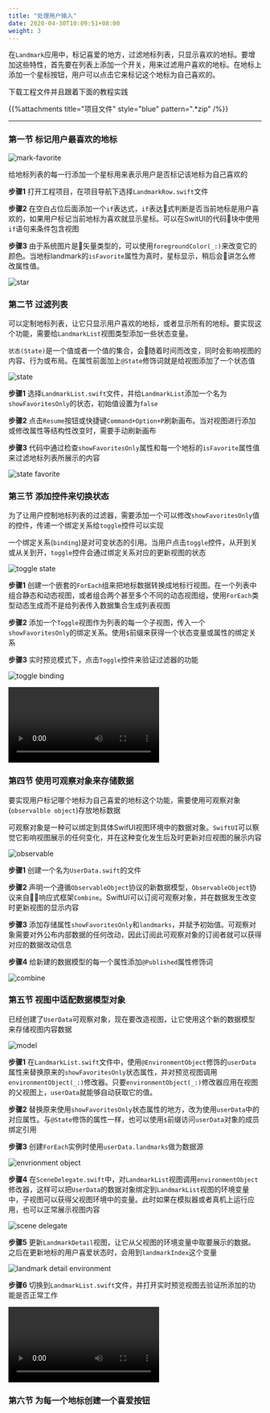 ```yaml
---
title: "处理用户输入"
date: 2020-04-30T10:09:51+08:00
weight: 3
---
```


在`Landmark`应用中，标记喜爱的地方，过滤地标列表，只显示喜欢的地标。要增加这些特性，首先要在列表上添加一个开关，用来过滤用户喜欢的地标。在地标上添加一个星标按钮，用户可以点击它来标记这个地标为自己喜欢的。

下载工程文件并且跟着下面的教程实践

{{%attachments title="项目文件" style="blue" pattern=".*zip" /%}}

---

### 第一节 标记用户最喜欢的地标

![mark-favorite](/tutorials/swiftui_essentials/images/swiftui-handle-user-input-mark-favorite.png?width=20pc)

给地标列表的每一行添加一个星标用来表示用户是否标记该地标为自己喜欢的

**步骤1** 打开工程项目，在项目导航下选择`LandmarkRow.swift`文件

**步骤2** 在空白占位后面添加一个`if`表达式，`if`表达式判断是否当前地标是用户喜欢的，如果用户标记当前地标为喜欢就显示星标。可以在SwitUI的代码块中使用`if`语句来条件包含视图

**步骤3** 由于系统图片是矢量类型的，可以使用`foregroundColor(_:)`来改变它的颜色。当地标landmark的`isFavorite`属性为真时，星标显示，稍后会讲怎么修改属性值。

![star](/tutorials/swiftui_essentials/images/swiftui-handle-user-input-star.png?width=50pc)

### 第二节 过滤列表

可以定制地标列表，让它只显示用户喜欢的地标，或者显示所有的地标。要实现这个功能，需要给`LandmarkList`视图类型添加一些状态变量。

`状态(State)`是一个值或者一个值的集合，会随着时间而改变，同时会影响视图的内容、行为或布局。在属性前面加上`@State`修饰词就是给视图添加了一个状态值

![state](/tutorials/swiftui_essentials/images/swiftui-handle-user-input-state.png?width=20pc)

**步骤1** 选择`LandmarkList.swift`文件，并给`LandmarkList`添加一个名为`showFavoritesOnly`的状态，初始值设置为`false`

**步骤2** 点击`Resume`按钮或快捷键`Command+Option+P`刷新画布。当对视图进行添加或修改属性等结构性改变时，需要手动刷新画布

**步骤3** 代码中通过检查`showFavoritesOnly`属性和每一个地标的`isFavorite`属性值来过滤地标列表所展示的内容

![state favorite](/tutorials/swiftui_essentials/images/swiftui-handle-user-input-state-favorite.png?width=50pc)

### 第三节 添加控件来切换状态

为了让用户控制地标列表的过滤器，需要添加一个可以修改`showFavoritesOnly`值的控件，传递一个绑定关系给`toggle`控件可以实现

一个绑定关系(`binding`)是对可变状态的引用。当用户点击`toggle`控件，从开到关或从关到开，`toggle`控件会通过绑定关系对应的更新视图的状态

![toggle state](/tutorials/swiftui_essentials/images/swiftui-handle-user-input-toggle-state.png?width=20pc)

**步骤1** 创建一个嵌套的`ForEach`组来把地标数据转换成地标行视图。在一个列表中组合静态和动态视图，或者组合两个甚至多个不同的动态视图组，使用`ForEach`类型动态生成而不是给列表传入数据集合生成列表视图

**步骤2** 添加一个`Toggle`视图作为列表的每一个子视图，传入一个`showFavoritesOnly`的绑定关系。使用`$`前缀来获得一个状态变量或属性的绑定关系

**步骤3** 实时预览模式下，点击`Toggle`控件来验证过滤器的功能

![toggle binding](/tutorials/swiftui_essentials/images/swiftui-handle-user-input-toggle-binding.png?width=50pc)

![live preview](/tutorials/swiftui_essentials/handling_user_input.files/toggle-state-live-preview.mp4?width=20pc)

### 第四节 使用可观察对象来存储数据

要实现用户标记哪个地标为自己喜爱的地标这个功能，需要使用可观察对象(`observalble object`)存放地标数据

可观察对象是一种可以绑定到具体SwifUI视图环境中的数据对象。`SwiftUI`可以察觉它影响视图展示的任何变化，并在这种变化发生后及时更新对应视图的展示内容

![observable](/tutorials/swiftui_essentials/images/swiftui-handle-user-input-observable.png?width=10pc)

**步骤1** 创建一个名为`UserData.swift`的文件

**步骤2** 声明一个遵循`ObservableObject`协议的新数据模型，`ObservableObject`协议来自响应式框架`Combine`。SwiftUI可以订阅可观察对象，并在数据发生改变时更新视图的显示内容

**步骤3** 添加存储属性`showFavoritesOnly`和`landmarks`，并赋予初始值。可观察对象需要对外公布内部数据的任何改动，因此订阅此可观察对象的订阅者就可以获得对应的数据改动信息

**步骤4** 给新建的数据模型的每一个属性添加`@Published`属性修饰词

![combine](/tutorials/swiftui_essentials/images/swiftui-handle-user-input-combine.png?width=40pc)

### 第五节 视图中适配数据模型对象

已经创建了`UserData`可观察对象，现在要改造视图，让它使用这个新的数据模型来存储视图内容数据

![model](/tutorials/swiftui_essentials/images/swiftui-handle-user-input-model.png?width=30pc)

**步骤1** 在`LandmarkList.swift`文件中，使用`@EnvironmentObject`修饰的`userData`属性来替换原来的`showFavoritesOnly`状态属性，并对预览视图调用`environmentObject(_:)`修改器。只要`environmentObject(_:)`修改器应用在视图的父视图上，`userData`就能够自动获取它的值。

**步骤2** 替换原来使用`showFavoritesOnly`状态属性的地方，改为使用`userData`中的对应属性。与`@State`修饰的属性一样，也可以使用`$`前缀访问`userData`对象的成员绑定引用

**步骤3** 创建`ForEach`实例时使用`userData.landmarks`做为数据源

![envrionment object](/tutorials/swiftui_essentials/images/swiftui-handle-user-input-list-environment.png?width=50pc)

**步骤4** 在`SceneDelegate.swift`中，对`LandmarkList`视图调用`environmentObject`修改器，这样可以把`UserData`的数据对象绑定到`LandmarkList`视图的环境变量中，子视图可以获得父视图环境中的变量。此时如果在模拟器或者真机上运行应用，也可以正常展示视图内容

![scene delegate](/tutorials/swiftui_essentials/images/swiftui-handle-user-input-scene-delegate-environment.png?width=40pc)

**步骤5** 更新`LandmarkDetail`视图，让它从父视图的环境变量中取要展示的数据。之后在更新地标的用户喜爱状态时，会用到`landmarkIndex`这个变量

![landmark detail environment](/tutorials/swiftui_essentials/images/swiftui-handle-user-input-landmark-detail-environment.png?width=40pc)

**步骤6** 切换到`LandmarkList.swift`文件，并打开实时预览视图去验证所添加的功能是否正常工作

![landmark list environment](/tutorials/swiftui_essentials/handling_user_input.files/landmarklist-environment.mp4?width=20pc)

### 第六节 为每一个地标创建一个喜爱按钮

